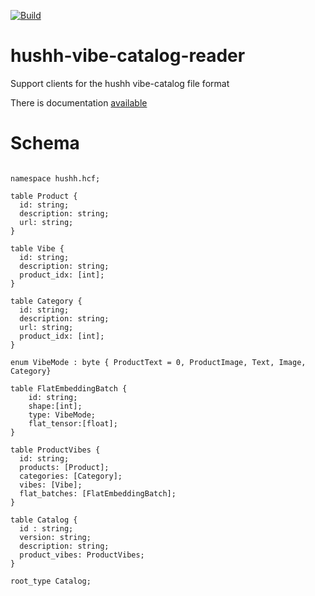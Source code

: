 [![Build](https://github.com/hushh-labs/hushh-vibe-catalog-reader/actions/workflows/main.yml/badge.svg)](https://github.com/hushh-labs/hushh-vibe-catalog-reader/actions/workflows/main.yml)
# hushh-vibe-catalog-reader
Support clients for the hushh vibe-catalog file format

There is documentation [available](https://hushh-labs.github.io/hushh-vibe-catalog-reader/reference)

# Schema
```flatbuffer

namespace hushh.hcf;

table Product {
  id: string;
  description: string;
  url: string;
}

table Vibe {
  id: string;
  description: string;
  product_idx: [int];
}

table Category {
  id: string;
  description: string;
  url: string;
  product_idx: [int];
}

enum VibeMode : byte { ProductText = 0, ProductImage, Text, Image, Category}

table FlatEmbeddingBatch {
    id: string;
    shape:[int];
    type: VibeMode;
    flat_tensor:[float];
}

table ProductVibes {
  id: string;
  products: [Product];
  categories: [Category];
  vibes: [Vibe];
  flat_batches: [FlatEmbeddingBatch];
}

table Catalog {
  id : string;
  version: string;
  description: string;
  product_vibes: ProductVibes;
}

root_type Catalog;
```
